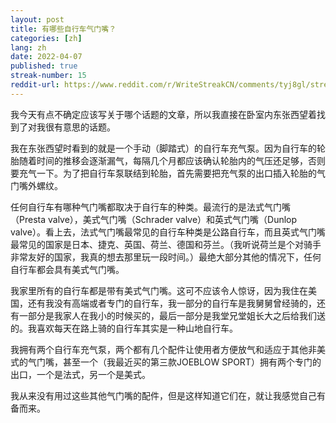 ```yaml
---
layout: post
title: 有哪些自行车气门嘴？
categories: [zh]
lang: zh
date: 2022-04-07
published: true
streak-number: 15
reddit-url: https://www.reddit.com/r/WriteStreakCN/comments/tyj8gl/streak_15_有哪些自行车气门嘴/
---
```

我今天有点不确定应该写关于哪个话题的文章，所以我直接在卧室内东张西望着找到了对我很有意思的话题。

我在东张西望时看到的就是一个手动（脚踏式）的自行车充气泵。因为自行车的轮胎随着时间的推移会逐渐漏气，每隔几个月都应该确认轮胎内的气压还足够，否则要充气一下。为了把自行车泵联结到轮胎，首先需要把充气泵的出口插入轮胎的气门嘴外螺纹。

任何自行车有哪种气门嘴都取决于自行车的种类。最流行的是法式气门嘴（Presta valve），美式气门嘴（Schrader valve）和英式气门嘴（Dunlop valve）。看上去，法式气门嘴最常见的自行车种类是公路自行车，而且英式气门嘴最常见的国家是日本、捷克、英国、荷兰、德国和芬兰。（我听说荷兰是个对骑手非常友好的国家，我真的想去那里玩一段时间。）最绝大部分其他的情况下，任何自行车都会具有美式气门嘴。

我家里所有的自行车都是带有美式气门嘴。这可不应该令人惊讶，因为我住在美国，还有我没有高端或者专门的自行车，我一部分的自行车是我舅舅曾经骑的，还有一部分是我家人在我小的时候买的，最后一部分是我堂兄堂姐长大之后给我们送的。我喜欢每天在路上骑的自行车其实是一种山地自行车。

我拥有两个自行车充气泵，两个都有几个配件让使用者方便放气和适应于其他非美式的气门嘴，甚至一个（我最近买的第三款JOEBLOW SPORT）拥有两个专门的出口，一个是法式，另一个是美式。

我从来没有用过这些其他气门嘴的配件，但是这样知道它们在，就让我感觉自己有备而来。
